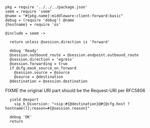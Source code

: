     pkg = require '../../../package.json'
    seem = require 'seem'
    @name = "#{pkg.name}:middleware:client:forward:basic"
    debug = (require 'debug') @name
    {hostname} = require 'os'

    @include = seem ->

      return unless @session.direction is 'forward'

      debug 'Ready'
      @session.outbound_route = @session.endpoint.outbound_route
      @session.direction = 'egress'
      @session.forwarding = true
      if @cfg.mask_source_on_forward
        @session.source = @source
        @source = @destination
      @destination = @session.destination

FIXME the original URI part should be the Request-URI per RFC5806

      yield @export
        sip_h_Diversion: "<sip:#{@destination}@#{@cfg.host ? hostname()};reason=#{@session.reason}"

      debug 'OK'
      return
